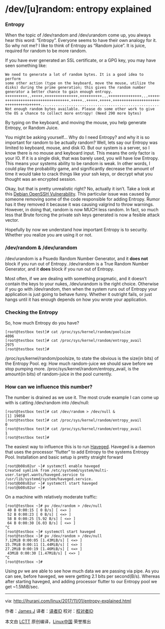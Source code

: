 /dev/[u]random: entropy explained
======
### Entropy

When the topic of /dev/random and /dev/urandom come up, you always hear this word: “Entropy”. Everyone seems to have their own analogy for it. So why not me? I like to think of Entropy as “Random juice”. It is juice, required for random to be more random.

If you have ever generated an SSL certificate, or a GPG key, you may have seen something like:
```
We need to generate a lot of random bytes. It is a good idea to perform
some other action (type on the keyboard, move the mouse, utilize the
disks) during the prime generation; this gives the random number
generator a better chance to gain enough entropy.
++++++++++..+++++.+++++++++++++++.++++++++++...+++++++++++++++...++++++
+++++++++++++++++++++++++++++.+++++..+++++.+++++.+++++++++++++++++++++++++>.
++++++++++>+++++...........................................................+++++
Not enough random bytes available. Please do some other work to give
the OS a chance to collect more entropy! (Need 290 more bytes)

```


By typing on the keyboard, and moving the mouse, you help generate Entropy, or Random Juice.

You might be asking yourself… Why do I need Entropy? and why it is so important for random to be actually random? Well, lets say our Entropy was limited to keyboard, mouse, and disk IO. But our system is a server, so I know there is no mouse and keyboard input. This means the only factor is your IO. If it is a single disk, that was barely used, you will have low Entropy. This means your systems ability to be random is weak. In other words, I could play the probability game, and significantly decrease the amount of time it would take to crack things like your ssh keys, or decrypt what you thought was an encrypted session.

Okay, but that is pretty unrealistic right? No, actually it isn’t. Take a look at this [Debian OpenSSH Vulnerability][1]. This particular issue was caused by someone removing some of the code responsible for adding Entropy. Rumor has it they removed it because it was causing valgrind to throw warnings. However, in doing that, random is now MUCH less random. In fact, so much less that Brute forcing the private ssh keys generated is now a fesible attack vector.

Hopefully by now we understand how important Entropy is to security. Whether you realize you are using it or not.

### /dev/random & /dev/urandom


/dev/urandom is a Psuedo Random Number Generator, and it **does not** block if you run out of Entropy.
/dev/random is a True Random Number Generator, and it **does** block if you run out of Entropy.

Most often, if we are dealing with something pragmatic, and it doesn’t contain the keys to your nukes, /dev/urandom is the right choice. Otherwise if you go with /dev/random, then when the system runs out of Entropy your application is just going to behave funny. Whether it outright fails, or just hangs until it has enough depends on how you wrote your application.

### Checking the Entropy

So, how much Entropy do you have?
```
[root@testbox test]# cat /proc/sys/kernel/random/poolsize
4096
[root@testbox test]# cat /proc/sys/kernel/random/entropy_avail
2975
[root@testbox test]#

```

/proc/sys/kernel/random/poolsize, to state the obvious is the size(in bits) of the Entropy Pool. eg: How much random-juice we should save before we stop pumping more. /proc/sys/kernel/random/entropy_avail, is the amount(in bits) of random-juice in the pool currently.

### How can we influence this number?

The number is drained as we use it. The most crude example I can come up with is catting /dev/random into /dev/null:
```
[root@testbox test]# cat /dev/random > /dev/null &
[1] 19058
[root@testbox test]# cat /proc/sys/kernel/random/entropy_avail
0
[root@testbox test]# cat /proc/sys/kernel/random/entropy_avail
1
[root@testbox test]#

```

The easiest way to influence this is to run [Haveged][2]. Haveged is a daemon that uses the processor “flutter” to add Entropy to the systems Entropy Pool. Installation and basic setup is pretty straight forward
```
[root@b08s02ur ~]# systemctl enable haveged
Created symlink from /etc/systemd/system/multi-user.target.wants/haveged.service to /usr/lib/systemd/system/haveged.service.
[root@b08s02ur ~]# systemctl start haveged
[root@b08s02ur ~]#

```

On a machine with relatively moderate traffic:
```
[root@testbox ~]# pv /dev/random > /dev/null
 40 B 0:00:15 [ 0 B/s] [ <=> ]
 52 B 0:00:23 [ 0 B/s] [ <=> ]
 58 B 0:00:25 [5.92 B/s] [ <=> ]
 64 B 0:00:30 [6.03 B/s] [ <=> ]
^C
[root@testbox ~]# systemctl start haveged
[root@testbox ~]# pv /dev/random > /dev/null
7.12MiB 0:00:05 [1.43MiB/s] [ <=> ]
15.7MiB 0:00:11 [1.44MiB/s] [ <=> ]
27.2MiB 0:00:19 [1.46MiB/s] [ <=> ]
 43MiB 0:00:30 [1.47MiB/s] [ <=> ]
^C
[root@testbox ~]#

```

Using pv we are able to see how much data we are passing via pipe. As you can see, before haveged, we were getting 2.1 bits per second(B/s). Whereas after starting haveged, and adding processor flutter to our Entropy pool we get ~1.5MiB/sec.

--------------------------------------------------------------------------------

via: http://jhurani.com/linux/2017/11/01/entropy-explained.html

作者：[James J][a]
译者：[译者ID](https://github.com/译者ID)
校对：[校对者ID](https://github.com/校对者ID)

本文由 [LCTT](https://github.com/LCTT/TranslateProject) 原创编译，[Linux中国](https://linux.cn/) 荣誉推出

[a]:https://jblevins.org/log/ssh-vulnkey
[1]:http://jhurani.com/linux/2017/11/01/%22https://jblevins.org/log/ssh-vulnkey%22
[2]:http://www.issihosts.com/haveged/
